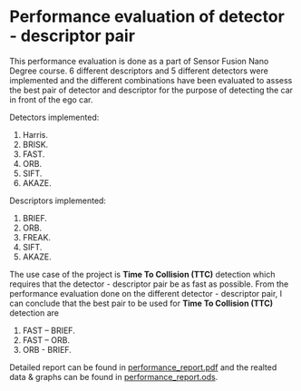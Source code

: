 # Performance evaluation of detector - descriptor pair

 This performance evaluation is done as a part of Sensor Fusion Nano Degree course. 6 different descriptors and 5 different detectors were implemented and the different combinations have been evaluated to assess the best pair of detector and descriptor for the purpose of detecting the car in front of the ego car.

Detectors implemented:
1. Harris.
2. BRISK.
3. FAST.
4. ORB.
5. SIFT.
6. AKAZE.

Descriptors implemented:
1. BRIEF.
2. ORB.
3. FREAK.
4. SIFT.
5. AKAZE.


The use case of the project is **Time To Collision (TTC)** detection which requires that the detector - descriptor pair be as fast as possible. From the performance evaluation done on the different detector - descriptor pair, I can conclude that the best pair to be used for **Time To Collision (TTC)** detection are

1. FAST – BRIEF.
2. FAST – ORB.
3. ORB - BRIEF.

Detailed report can be found in [performance_report.pdf](report/performance_report.pdf) and the realted data & graphs can be found in [performance_report.ods](report/performance_report.ods).